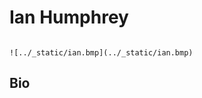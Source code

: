 # Ian Humphrey

```{div} headshot-main align-center 

![../_static/ian.bmp](../_static/ian.bmp)

```

## Bio
